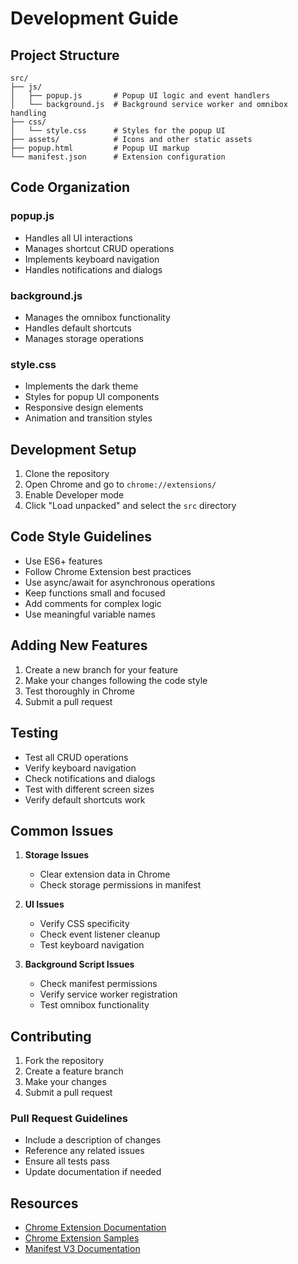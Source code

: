 # Development Guide

## Project Structure

```
src/
├── js/
│   ├── popup.js       # Popup UI logic and event handlers
│   └── background.js  # Background service worker and omnibox handling
├── css/
│   └── style.css      # Styles for the popup UI
├── assets/            # Icons and other static assets
├── popup.html         # Popup UI markup
└── manifest.json      # Extension configuration
```

## Code Organization

### popup.js
- Handles all UI interactions
- Manages shortcut CRUD operations
- Implements keyboard navigation
- Handles notifications and dialogs

### background.js
- Manages the omnibox functionality
- Handles default shortcuts
- Manages storage operations

### style.css
- Implements the dark theme
- Styles for popup UI components
- Responsive design elements
- Animation and transition styles

## Development Setup

1. Clone the repository
2. Open Chrome and go to `chrome://extensions/`
3. Enable Developer mode
4. Click "Load unpacked" and select the `src` directory

## Code Style Guidelines

- Use ES6+ features
- Follow Chrome Extension best practices
- Use async/await for asynchronous operations
- Keep functions small and focused
- Add comments for complex logic
- Use meaningful variable names

## Adding New Features

1. Create a new branch for your feature
2. Make your changes following the code style
3. Test thoroughly in Chrome
4. Submit a pull request

## Testing

- Test all CRUD operations
- Verify keyboard navigation
- Check notifications and dialogs
- Test with different screen sizes
- Verify default shortcuts work

## Common Issues

1. **Storage Issues**
   - Clear extension data in Chrome
   - Check storage permissions in manifest

2. **UI Issues**
   - Verify CSS specificity
   - Check event listener cleanup
   - Test keyboard navigation

3. **Background Script Issues**
   - Check manifest permissions
   - Verify service worker registration
   - Test omnibox functionality

## Contributing

1. Fork the repository
2. Create a feature branch
3. Make your changes
4. Submit a pull request

### Pull Request Guidelines

- Include a description of changes
- Reference any related issues
- Ensure all tests pass
- Update documentation if needed

## Resources

- [Chrome Extension Documentation](https://developer.chrome.com/docs/extensions/)
- [Chrome Extension Samples](https://github.com/GoogleChrome/chrome-extensions-samples)
- [Manifest V3 Documentation](https://developer.chrome.com/docs/extensions/mv3/) 